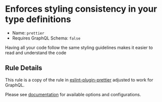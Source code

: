 # Enforces styling consistency in your type definitions

- Name: `prettier`
- Requires GraphQL Schema: `false`

Having all your code follow the same styling guidelines makes it easier to read and understand the code

## Rule Details

This rule is a copy of the rule in [eslint-plugin-prettier](https://github.com/prettier/eslint-plugin-prettier) adjusted to work for GraphQL.

Please see [documentation](https://github.com/prettier/eslint-plugin-prettier#options) for available options and configurations.
